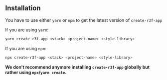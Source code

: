 ## Installation

You have to use either `yarn` or `npm` to get the latest version of `create-r3f-app`

If you are using `yarn`:

```bash
yarn create r3f-app <stack> <project-name> <style-library>
```

If you are using `npm`:

```bash
npx create-r3f-app <stack> <project-name> <style-library>
```

**We don't recommend anymore installing `create-r3f-app` globally but rather using `npx`/`yarn create`.**
